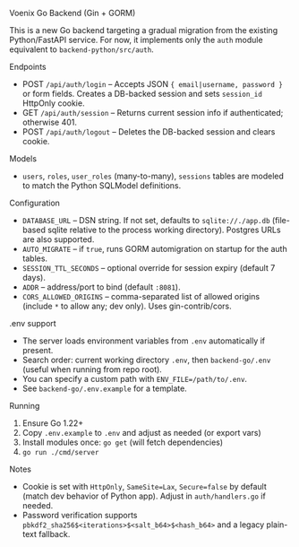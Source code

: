 Voenix Go Backend (Gin + GORM)

This is a new Go backend targeting a gradual migration from the existing Python/FastAPI service. For now, it implements only the `auth` module equivalent to `backend-python/src/auth`.

Endpoints
- POST `/api/auth/login` – Accepts JSON `{ email|username, password }` or form fields. Creates a DB-backed session and sets `session_id` HttpOnly cookie.
- GET `/api/auth/session` – Returns current session info if authenticated; otherwise 401.
- POST `/api/auth/logout` – Deletes the DB-backed session and clears cookie.

Models
- `users`, `roles`, `user_roles` (many-to-many), `sessions` tables are modeled to match the Python SQLModel definitions.

Configuration
- `DATABASE_URL` – DSN string. If not set, defaults to `sqlite://./app.db` (file-based sqlite relative to the process working directory). Postgres URLs are also supported.
- `AUTO_MIGRATE` – if `true`, runs GORM automigration on startup for the auth tables.
- `SESSION_TTL_SECONDS` – optional override for session expiry (default 7 days).
- `ADDR` – address/port to bind (default `:8081`).
- `CORS_ALLOWED_ORIGINS` – comma-separated list of allowed origins (include `*` to allow any; dev only). Uses gin-contrib/cors.

.env support
- The server loads environment variables from `.env` automatically if present.
- Search order: current working directory `.env`, then `backend-go/.env` (useful when running from repo root).
- You can specify a custom path with `ENV_FILE=/path/to/.env`.
- See `backend-go/.env.example` for a template.

Running
1) Ensure Go 1.22+
2) Copy `.env.example` to `.env` and adjust as needed (or export vars)
3) Install modules once: `go get` (will fetch dependencies)
4) `go run ./cmd/server`

Notes
- Cookie is set with `HttpOnly`, `SameSite=Lax`, `Secure=false` by default (match dev behavior of Python app). Adjust in `auth/handlers.go` if needed.
- Password verification supports `pbkdf2_sha256$<iterations>$<salt_b64>$<hash_b64>` and a legacy plain-text fallback.
